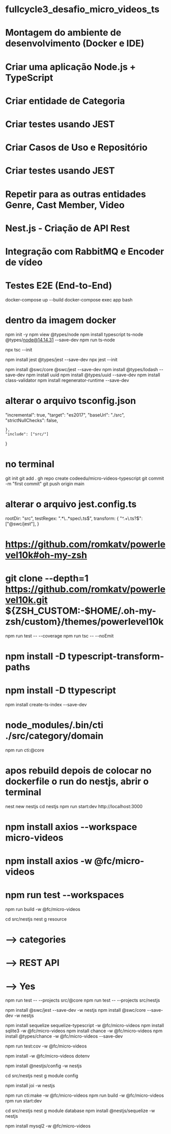# fullcycle3_desafio_micro_videos_ts
# Montagem do ambiente de desenvolvimento (Docker e IDE)
# Criar uma aplicação Node.js + TypeScript
# Criar entidade de Categoria
# Criar testes usando JEST
# Criar Casos de Uso e Repositório
# Criar testes usando JEST

# Repetir para as outras entidades Genre, Cast Member, Video

# Nest.js - Criação de API Rest
# Integração com RabbitMQ e Encoder de vídeo
# Testes E2E (End-to-End)

docker-compose up --build
docker-compose exec app bash

# dentro da imagem docker

npm init -y
npm view @types/node
npm install typescript ts-node @types/node@14.14.31 --save-dev
npm run ts-node

npx tsc --init

npm install jest @types/jest --save-dev
npx jest --init

npm install @swc/core @swc/jest --save-dev
npm install @types/lodash --save-dev
npm install uuid 
npm install @types/uuid --save-dev
npm install class-validator
npm install regenerator-runtime --save-dev

# alterar o arquivo tsconfig.json

"incremental": true,
"target": "es2017",
"baseUrl": "./src",
"strictNullChecks": false,

    },
    "include": ["src/"]
}

# no terminal
git init
git add .
gh repo create codeedu/micro-videos-typescript
git commit -m "first commit"
git push origin main

# alterar o arquivo jest.config.ts
rootDir: "src",
testRegex: ".*\\..*spec\\.ts$",
transform: {
    "^.+\\.ts?$": ["@swc/jest"],
}

# https://github.com/romkatv/powerlevel10k#oh-my-zsh

# git clone --depth=1 https://github.com/romkatv/powerlevel10k.git ${ZSH_CUSTOM:-$HOME/.oh-my-zsh/custom}/themes/powerlevel10k

npm run test -- --coverage
npm run tsc -- --noEmit

# npm install -D typescript-transform-paths
# npm install -D ttypescript

npm install create-ts-index --save-dev

# node_modules/.bin/cti ./src/category/domain

npm run cti:@core

# apos rebuild depois de colocar no dockerfile o run do nestjs, abrir o terminal
nest new nestjs
cd nestjs
npm run start:dev
http://localhost:3000

# npm install axios --workspace micro-videos
# npm install axios -w @fc/micro-videos
# npm run test --workspaces

npm run build -w @fc/micro-videos

cd src/nestjs
nest g resource 
# --> categories
# --> REST API
# --> Yes

npm run test -- --projects src/@core
npm run test -- --projects src/nestjs

npm install @swc/jest --save-dev -w nestjs
npm install @swc/core --save-dev -w nestjs

npm install sequelize sequelize-typescript -w @fc/micro-videos
npm install sqlite3 -w @fc/micro-videos
npm install chance -w @fc/micro-videos
npm install @types/chance -w @fc/micro-videos --save-dev

npm run test:cov -w @fc/micro-videos

npm install -w @fc/micro-videos dotenv

npm install @nestjs/config -w nestjs

cd src/nestjs
nest g module config

npm install joi -w nestjs

npm run cti:make -w @fc/micro-videos
npm run build -w @fc/micro-videos
rpm run start:dev

cd src/nestjs
nest g module database
npm install @nestjs/sequelize -w nestjs

npm install mysql2 -w @fc/micro-videos
